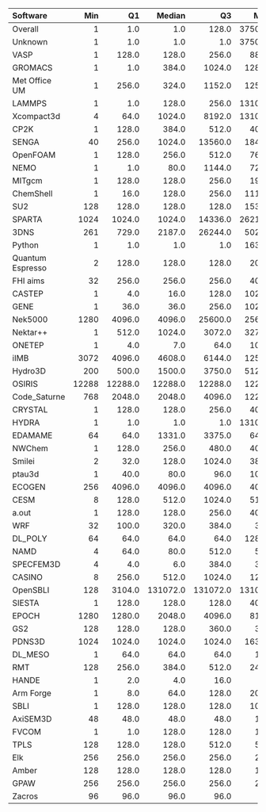 | Software         |   Min |      Q1 |   Median |       Q3 |    Max |    Jobs |     Nodeh |   PercentUse |   Users |   Projects |
|:-----------------|------:|--------:|---------:|---------:|-------:|--------:|----------:|-------------:|--------:|-----------:|
| Overall          |     1 |     1.0 |      1.0 |    128.0 | 375040 | 1204700 | 3765805.4 |        100.0 |     899 |        131 |
| Unknown          |     1 |     1.0 |      1.0 |      1.0 | 375040 |  752127 |  624238.3 |         16.6 |     421 |         90 |
| VASP             |     1 |   128.0 |    128.0 |    256.0 |   8832 |  145541 |  611409.1 |         16.2 |     139 |         16 |
| GROMACS          |     1 |     1.0 |    384.0 |   1024.0 |  12800 |   16346 |  315342.3 |          8.4 |      53 |         11 |
| Met Office UM    |     1 |   256.0 |    324.0 |   1152.0 |  12544 |   37351 |  301297.0 |          8.0 |      49 |          5 |
| LAMMPS           |     1 |     1.0 |    128.0 |    256.0 | 131072 |   13478 |  199481.2 |          5.3 |      83 |         28 |
| Xcompact3d       |     4 |    64.0 |   1024.0 |   8192.0 | 131072 |     293 |  165123.1 |          4.4 |      14 |          8 |
| CP2K             |     1 |   128.0 |    384.0 |    512.0 |   4096 |   49614 |  158053.8 |          4.2 |      55 |         13 |
| SENGA            |    40 |   256.0 |   1024.0 |  13560.0 |  18432 |     259 |  142516.6 |          3.8 |       4 |          2 |
| OpenFOAM         |     1 |   128.0 |    256.0 |    512.0 |   7680 |    1757 |  126010.7 |          3.3 |      39 |         17 |
| NEMO             |     1 |     1.0 |     80.0 |   1144.0 |   7232 |   16712 |   82070.5 |          2.2 |      26 |          3 |
| MITgcm           |     1 |   128.0 |    128.0 |    256.0 |   1920 |   42930 |   78495.9 |          2.1 |      18 |          3 |
| ChemShell        |     1 |    16.0 |    128.0 |    256.0 |  11136 |    1385 |   77272.9 |          2.1 |      15 |          3 |
| SU2              |   128 |   128.0 |    128.0 |    128.0 |  15360 |    1769 |   76533.2 |          2.0 |       6 |          2 |
| SPARTA           |  1024 |  1024.0 |   1024.0 |  14336.0 | 262144 |     106 |   72816.6 |          1.9 |       1 |          1 |
| 3DNS             |   261 |   729.0 |   2187.0 |  26244.0 |  50217 |      55 |   72561.5 |          1.9 |       3 |          1 |
| Python           |     1 |     1.0 |      1.0 |      1.0 |  16384 |   65960 |   68939.7 |          1.8 |      79 |         29 |
| Quantum Espresso |     2 |   128.0 |    128.0 |    128.0 |   2048 |   13248 |   58197.8 |          1.5 |      22 |          7 |
| FHI aims         |    32 |   256.0 |    256.0 |    256.0 |   4096 |   14351 |   57385.8 |          1.5 |      15 |          3 |
| CASTEP           |     1 |     4.0 |     16.0 |    128.0 |  10240 |   18453 |   51048.3 |          1.4 |      42 |          7 |
| GENE             |     1 |    36.0 |     36.0 |    256.0 |  10240 |     273 |   50073.3 |          1.3 |       4 |          3 |
| Nek5000          |  1280 |  4096.0 |   4096.0 |  25600.0 |  25600 |      61 |   48183.8 |          1.3 |       3 |          3 |
| Nektar++         |     1 |   512.0 |   1024.0 |   3072.0 |  32768 |     216 |   41958.7 |          1.1 |       8 |          3 |
| ONETEP           |     1 |     4.0 |      7.0 |     64.0 |   1024 |    2288 |   38691.0 |          1.0 |      12 |          2 |
| iIMB             |  3072 |  4096.0 |   4608.0 |   6144.0 |  12544 |      86 |   36924.9 |          1.0 |       2 |          1 |
| Hydro3D          |   200 |   500.0 |   1500.0 |   3750.0 |  51200 |     389 |   28403.1 |          0.8 |       5 |          3 |
| OSIRIS           | 12288 | 12288.0 |  12288.0 |  12288.0 |  12288 |      24 |   27137.3 |          0.7 |       2 |          2 |
| Code_Saturne     |   768 |  2048.0 |   2048.0 |   4096.0 |  12288 |     153 |   26535.5 |          0.7 |       6 |          3 |
| CRYSTAL          |     1 |   128.0 |    128.0 |    256.0 |   4096 |    1058 |   19532.5 |          0.5 |       7 |          2 |
| HYDRA            |     1 |     1.0 |      1.0 |      1.0 | 131072 |     462 |   18345.1 |          0.5 |       7 |          5 |
| EDAMAME          |    64 |    64.0 |   1331.0 |   3375.0 |   6400 |     264 |   16699.4 |          0.4 |       2 |          1 |
| NWChem           |     1 |   128.0 |    256.0 |    480.0 |   4096 |     438 |   12523.2 |          0.3 |       9 |          3 |
| Smilei           |     2 |    32.0 |    128.0 |   1024.0 |   3840 |      88 |   10521.3 |          0.3 |       5 |          2 |
| ptau3d           |     1 |    40.0 |     80.0 |     96.0 |   1024 |     132 |    9822.8 |          0.3 |       2 |          1 |
| ECOGEN           |   256 |  4096.0 |   4096.0 |   4096.0 |   4096 |      17 |    7132.6 |          0.2 |       1 |          1 |
| CESM             |     8 |   128.0 |    512.0 |   1024.0 |   5120 |     281 |    5702.9 |          0.2 |       6 |          1 |
| a.out            |     1 |   128.0 |    128.0 |    256.0 |   4096 |     570 |    4399.3 |          0.1 |      13 |          9 |
| WRF              |    32 |   100.0 |    320.0 |    384.0 |    384 |     170 |    4325.4 |          0.1 |       6 |          4 |
| DL_POLY          |    64 |    64.0 |     64.0 |     64.0 |  12800 |     367 |    2971.2 |          0.1 |       4 |          3 |
| NAMD             |     4 |    64.0 |     80.0 |    512.0 |    512 |     261 |    2932.5 |          0.1 |       6 |          3 |
| SPECFEM3D        |     4 |     4.0 |      6.0 |    384.0 |    384 |      16 |    2216.2 |          0.1 |       1 |          1 |
| CASINO           |     8 |   256.0 |    512.0 |   1024.0 |   1280 |      33 |    2180.3 |          0.1 |       2 |          2 |
| OpenSBLI         |   128 |  3104.0 | 131072.0 | 131072.0 | 131072 |      12 |    1904.8 |          0.1 |       5 |          4 |
| SIESTA           |     1 |   128.0 |    128.0 |    128.0 |   4096 |    3542 |    1859.8 |          0.0 |       7 |          3 |
| EPOCH            |  1280 |  1280.0 |   2048.0 |   4096.0 |   8192 |      30 |    1829.5 |          0.0 |       3 |          1 |
| GS2              |   128 |   128.0 |    128.0 |    360.0 |    384 |      34 |    1635.4 |          0.0 |       1 |          1 |
| PDNS3D           |  1024 |  1024.0 |   1024.0 |   1024.0 |  16384 |     157 |     968.7 |          0.0 |       2 |          1 |
| DL_MESO          |     1 |    64.0 |     64.0 |     64.0 |    128 |     462 |     686.7 |          0.0 |       2 |          1 |
| RMT              |   128 |   256.0 |    384.0 |    512.0 |   2432 |     130 |     353.9 |          0.0 |       2 |          1 |
| HANDE            |     1 |     2.0 |      4.0 |     16.0 |     16 |     371 |     194.2 |          0.0 |       1 |          1 |
| Arm Forge        |     1 |     8.0 |     64.0 |    128.0 |   2048 |     267 |     149.2 |          0.0 |       8 |          6 |
| SBLI             |     1 |   128.0 |    128.0 |    128.0 |   1024 |     216 |     137.1 |          0.0 |       3 |          2 |
| AxiSEM3D         |    48 |    48.0 |     48.0 |     48.0 |    192 |      51 |      46.5 |          0.0 |       1 |          1 |
| FVCOM            |     1 |     1.0 |    128.0 |    128.0 |    128 |       9 |      16.8 |          0.0 |       2 |          1 |
| TPLS             |   128 |   128.0 |    128.0 |    512.0 |    512 |      17 |      11.8 |          0.0 |       2 |          1 |
| Elk              |   256 |   256.0 |    256.0 |    256.0 |    256 |      11 |       3.6 |          0.0 |       1 |          1 |
| Amber            |   128 |   128.0 |    128.0 |    128.0 |    128 |       7 |       1.2 |          0.0 |       1 |          1 |
| GPAW             |   256 |   256.0 |    256.0 |    256.0 |    256 |       1 |       0.0 |          0.0 |       1 |          1 |
| Zacros           |    96 |    96.0 |     96.0 |     96.0 |     96 |       1 |       0.0 |          0.0 |       1 |          1 |